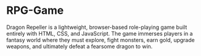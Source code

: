 # RPG-Game
Dragon Repeller is a lightweight, browser-based role-playing game built entirely with HTML, CSS, and JavaScript. The game immerses players in a fantasy world where they must explore, fight monsters, earn gold, upgrade weapons, and ultimately defeat a fearsome dragon to win.
